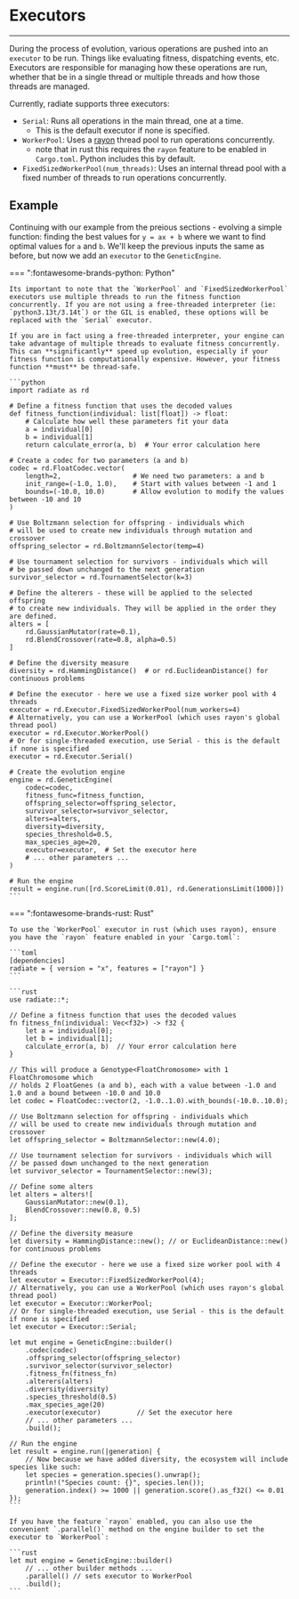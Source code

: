 # Executors

---

During the process of evolution, various operations are pushed into an `executor` to be run. Things like evaluating fitness, dispatching events, etc. Executors are responsible for managing how these operations are run, whether that be in a single thread or multiple threads and how those threads are managed.

Currently, radiate supports three executors:

- `Serial`: Runs all operations in the main thread, one at a time.
    * This is the default executor if none is specified.
- `WorkerPool`: Uses a [rayon](https://github.com/rayon-rs/rayon/tree/main) thread pool to run operations concurrently.
    * note that in rust this requires the `rayon` feature to be enabled in `Cargo.toml`. Python includes this by default.
- `FixedSizedWorkerPool(num_threads)`: Uses an internal thread pool with a fixed number of threads to run operations concurrently.

## Example

Continuing with our example from the preious sections - evolving a simple function: finding the best values for `y = ax + b` where we want to find optimal values for `a` and `b`. We'll keep the previous inputs the same as before, but now we add an `executor` to the `GeneticEngine`.

=== ":fontawesome-brands-python: Python"

    Its important to note that the `WorkerPool` and `FixedSizedWorkerPool` executors use multiple threads to run the fitness function concurrently. If you are not using a free-threaded interpreter (ie: `python3.13t/3.14t`) or the GIL is enabled, these options will be replaced with the `Serial` executor. 

    If you are in fact using a free-threaded interpreter, your engine can take advantage of multiple threads to evaluate fitness concurrently. This can **significantly** speed up evolution, especially if your fitness function is computationally expensive. However, your fitness function **must** be thread-safe.

    ```python
    import radiate as rd

    # Define a fitness function that uses the decoded values
    def fitness_function(individual: list[float]) -> float:    
        # Calculate how well these parameters fit your data
        a = individual[0]
        b = individual[1]
        return calculate_error(a, b)  # Your error calculation here

    # Create a codec for two parameters (a and b)
    codec = rd.FloatCodec.vector(
        length=2,                  # We need two parameters: a and b
        init_range=(-1.0, 1.0),    # Start with values between -1 and 1
        bounds=(-10.0, 10.0)       # Allow evolution to modify the values between -10 and 10
    )

    # Use Boltzmann selection for offspring - individuals which
    # will be used to create new individuals through mutation and crossover
    offspring_selector = rd.BoltzmannSelector(temp=4)

    # Use tournament selection for survivors - individuals which will 
    # be passed down unchanged to the next generation
    survivor_selector = rd.TournamentSelector(k=3)

	# Define the alterers - these will be applied to the selected offspring
	# to create new individuals. They will be applied in the order they are defined.
	alters = [
		rd.GaussianMutator(rate=0.1),
		rd.BlendCrossover(rate=0.8, alpha=0.5)
	]

    # Define the diversity measure
    diversity = rd.HammingDistance()  # or rd.EuclideanDistance() for continuous problems

    # Define the executor - here we use a fixed size worker pool with 4 threads
    executor = rd.Executor.FixedSizedWorkerPool(num_workers=4)
    # Alternatively, you can use a WorkerPool (which uses rayon's global thread pool)
    executor = rd.Executor.WorkerPool()
    # Or for single-threaded execution, use Serial - this is the default if none is specified
    executor = rd.Executor.Serial()

    # Create the evolution engine
    engine = rd.GeneticEngine(
        codec=codec,
        fitness_func=fitness_function,
        offspring_selector=offspring_selector,
        survivor_selector=survivor_selector,
		alters=alters,
        diversity=diversity,
        species_threshold=0.5,
        max_species_age=20,
        executor=executor,  # Set the executor here
        # ... other parameters ...
    )

    # Run the engine
    result = engine.run([rd.ScoreLimit(0.01), rd.GenerationsLimit(1000)])
    ```

=== ":fontawesome-brands-rust: Rust"

    To use the `WorkerPool` executor in rust (which uses rayon), ensure you have the `rayon` feature enabled in your `Cargo.toml`:

    ```toml
    [dependencies]
    radiate = { version = "x", features = ["rayon"] }
    ```

    ```rust
    use radiate::*;

    // Define a fitness function that uses the decoded values
    fn fitness_fn(individual: Vec<f32>) -> f32 {
        let a = individual[0];
        let b = individual[1];
        calculate_error(a, b)  // Your error calculation here
    }

    // This will produce a Genotype<FloatChromosome> with 1 FloatChromosome which
    // holds 2 FloatGenes (a and b), each with a value between -1.0 and 1.0 and a bound between -10.0 and 10.0
    let codec = FloatCodec::vector(2, -1.0..1.0).with_bounds(-10.0..10.0);

    // Use Boltzmann selection for offspring - individuals which
    // will be used to create new individuals through mutation and crossover
    let offspring_selector = BoltzmannSelector::new(4.0);

    // Use tournament selection for survivors - individuals which will
    // be passed down unchanged to the next generation
    let survivor_selector = TournamentSelector::new(3);

    // Define some alters 
	let alters = alters![
		GaussianMutator::new(0.1),
		BlendCrossover::new(0.8, 0.5)
	];

    // Define the diversity measure
    let diversity = HammingDistance::new(); // or EuclideanDistance::new() for continuous problems

    // Define the executor - here we use a fixed size worker pool with 4 threads
    let executor = Executor::FixedSizedWorkerPool(4);
    // Alternatively, you can use a WorkerPool (which uses rayon's global thread pool)
    let executor = Executor::WorkerPool;
    // Or for single-threaded execution, use Serial - this is the default if none is specified
    let executor = Executor::Serial;

    let mut engine = GeneticEngine::builder()
        .codec(codec)
        .offspring_selector(offspring_selector)
        .survivor_selector(survivor_selector)
        .fitness_fn(fitness_fn)
		.alterers(alters) 
        .diversity(diversity)  
        .species_threshold(0.5)     
        .max_species_age(20)        
        .executor(executor)         // Set the executor here
        // ... other parameters ...
        .build();

    // Run the engine
    let result = engine.run(|generation| {
        // Now because we have added diversity, the ecosystem will include species like such:
        let species = generation.species().unwrap();
        println!("Species count: {}", species.len());
        generation.index() >= 1000 || generation.score().as_f32() <= 0.01
    });
    ```

    If you have the feature `rayon` enabled, you can also use the convenient `.parallel()` method on the engine builder to set the executor to `WorkerPool`:

    ```rust
    let mut engine = GeneticEngine::builder()
        // ... other builder methods ...
        .parallel() // sets executor to WorkerPool
        .build();
    ```